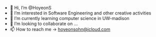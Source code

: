 - 👋 Hi, I’m @HoyeonS
- 👀 I’m interested in Software Engineering and other creative activities
- 🌱 I’m currently learning computer science in UW-madison
- 💞️ I’m looking to collaborate on ...
- 📫 How to reach me -> hoyeonsohn@icloud.com

<!---
HoyeonS/HoyeonS is a ✨ special ✨ repository because its `README.md` (this file) appears on your GitHub profile.
You can click the Preview link to take a look at your changes.
--->
